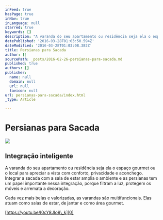```yaml
---
inFeed: true
hasPage: true
inNav: true
inLanguage: null
starred: true
keywords: []
description: "A varanda do seu apartamento ou residência seja ela o espaço gourmet ou o local para apreciar a vista com conforto, privacidade \_e aconchego. Integrar a sacada com a sala de estar amplia o ambiente e as persianas tem um papel importante nessa integração, porque filtram a luz, protegem os móveis e arremata a decoração."
datePublished: '2016-03-28T01:03:50.594Z'
dateModified: '2016-03-28T01:03:08.382Z'
title: Persianas para Sacada
author: []
sourcePath: _posts/2016-02-26-persianas-para-sacada.md
published: true
authors: []
publisher:
  name: null
  domain: null
  url: null
  favicon: null
url: persianas-para-sacada/index.html
_type: Article

---
```

# Persianas para Sacada
![](https://the-grid-user-content.s3-us-west-2.amazonaws.com/82d4ecef-aa12-40be-8061-cdc7d51502ef.jpg)

## Integração inteligente

A varanda do seu apartamento ou residência seja ela o espaço gourmet ou o local para apreciar a vista com conforto, privacidade  e aconchego. Integrar a sacada com a sala de estar amplia o ambiente e as persianas tem um papel importante nessa integração, porque filtram a luz, protegem os móveis e arremata a decoração.

Cada vez mais belas e valorizadas, as varandas são multifuncionais. Elas atuam como salas de estar, de jantar e como área gourmet. 

[https://youtu.be/I0cY8JIo8\_k][0]

[0]: https://youtu.be/I0cY8JIo8_k